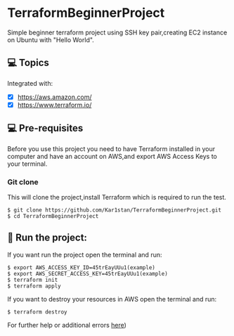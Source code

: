 # TerraformBeginnerProject
Simple beginner terraform project using SSH key pair,creating EC2 instance on Ubuntu with "Hello World".

## 💻 Topics

Integrated with:

- [x] https://aws.amazon.com/
- [x] https://www.terraform.io/
      
## 💻 Pre-requisites

Before you use this project you need to have Terraform installed in your computer and have an account on AWS,and export AWS Access Keys to your terminal.

### Git clone
This will clone the project,install Terraform which is required to run the test.
```
$ git clone https://github.com/Kar1stan/TerraformBeginnerProject.git
$ cd TerraformBeginnerProject
```

## 🚀 Run the project: 
If you want run the project open the terminal and run: 
```
$ export AWS_ACCESS_KEY_ID=45trEayUUu1(example)
$ export AWS_SECRET_ACCESS_KEY=45trEayUUu1(example)
$ terraform init
$ terraform apply
```
If you want to destroy your resources in AWS open the terminal and run: 
```
$ terraform destroy 
```
For further help or additional errors [here](https://developer.hashicorp.com/terraform/tutorials/aws-get-started))
